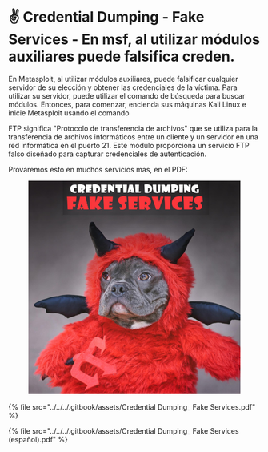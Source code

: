 # ✌️ Credential Dumping - Fake Services - En msf, al utilizar módulos auxiliares puede falsifica creden.

En Metasploit, al utilizar módulos auxiliares, puede falsificar cualquier servidor de su elección y obtener las credenciales de la víctima. Para utilizar su servidor, puede utilizar el comando de búsqueda para buscar módulos. Entonces, para comenzar, encienda sus máquinas Kali Linux e inicie Metasploit usando el comando

FTP significa "Protocolo de transferencia de archivos" que se utiliza para la transferencia de archivos informáticos entre un cliente y un servidor en una red informática en el puerto 21. Este módulo proporciona un servicio FTP falso diseñado para capturar credenciales de autenticación.

Provaremos esto en muchos servicios mas, en el PDF:

<figure><img src="../../../.gitbook/assets/Credential-Dumping_-Fake-Services-pdf.png" alt=""><figcaption></figcaption></figure>



{% file src="../../../.gitbook/assets/Credential Dumping_ Fake Services.pdf" %}



{% file src="../../../.gitbook/assets/Credential Dumping_ Fake Services (español).pdf" %}
